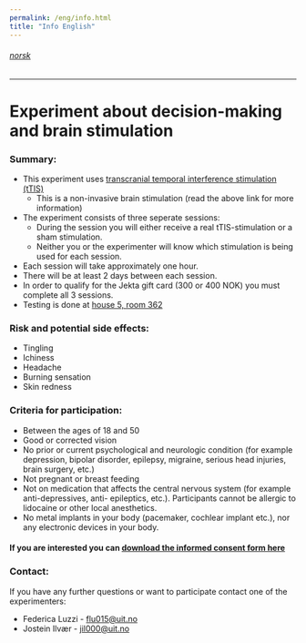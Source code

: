 ```yaml
---
permalink: /eng/info.html
title: "Info English"
---
```


###### [norsk](https://jil000.github.io/ttis/nor/info)
---

# Experiment about decision-making and brain stimulation


### Summary: 
* This experiment uses [transcranial temporal interference stimulation (tTIS)](https://jil000.github.io/ttis/eng/info/ttis)
  * This is a non-invasive brain stimulation (read the above link for more information)
* The experiment consists of three seperate sessions:
  * During the session you will either receive a real tTIS-stimulation or a sham stimulation.
  * Neither you or the experimenter will know which stimulation is being used for each session.
* Each session will take approximately one hour. 
* There will be at least 2 days between each session. 
* In order to qualify for the Jekta gift card (300 or 400 NOK) you must complete all 3 sessions. 
* Testing is done at [house 5, room 362](https://link.mazemap.com/18tSHnJI)

### Risk and potential side effects:
  * Tingling
  * Ichiness
  * Headache
  * Burning sensation
  * Skin redness


### Criteria for participation:
* Between the ages of 18 and 50
* Good or corrected vision
* No prior or current psychological and neurologic condition (for example depression, bipolar disorder,
epilepsy, migraine, serious head injuries, brain surgery, etc.)
* Not pregnant or breast feeding
* Not on medication that affects the central nervous system (for example anti-depressives, anti-
epileptics, etc.). Participants cannot be allergic to lidocaine or other local anesthetics.
* No metal implants in your body (pacemaker, cochlear implant etc.), nor any electronic devices in your body.


#### If you are interested you can [download the informed consent form here](https://github.com/jil000/ttis/raw/main/documents/samtykkeENG.pdf)


### Contact:
If you have any further questions or want to participate contact one of the experimenters:

* Federica Luzzi - [flu015@uit.no](mailto:flu015@uit.no)
* Jostein Ilvær - [jil000@uit.no](mailto:jil000@uit.no) 

